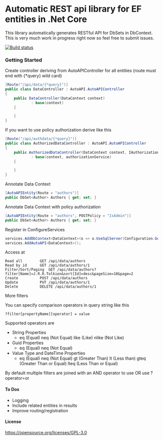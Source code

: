 # Automatic REST api library for EF entities in .Net Core

This library automatically generates RESTful API for DbSets in DbContext.  This is very much work in progress right now so feel free to submit issues.

[![Build status](https://ci.appveyor.com/api/projects/status/nuls4kut9jv1wjsn/branch/master?svg=true)](https://ci.appveyor.com/project/tdudek1/autoapi/branch/master)


### Getting Started

Create controller deriving from AutoAPIController for all entities (route must end with {*query} wild card)

```c#
[Route("/api/data/{*query}")]
public class DataController : AutoAPI.AutoAPIController
{
	public DataController(DataContext context) 
			: base(context)
	{

	}
}
```

If you want to use policy authorization derive like this

```c#
[Route("/api/authdata/{*query}")]
public class AuthorizedDataController : AutoAPI.AutoAPIController
{
    public AuthorizedDataController(DataContext context, IAuthorizationService authorizationService) 
			: base(context, authorizationService)
    {

    }
}

```

Annotate Data Context
```c#
[AutoAPIEntity(Route = "authors")]
public DbSet<Author> Authors { get; set; }
```


Annotate Data Context with policy authorization
```c#
[AutoAPIEntity(Route = "authors", POSTPolicy = "IsAdmin")]
public DbSet<Author> Authors { get; set; }
```

Register in ConfigureServices
```c#
services.AddDbContext<DataContext>(o => o.UseSqlServer(Configuration.GetConnectionString("Data")));
services.AddAutoAPI<DataContext>();
```

Access at

```
Read all		GET /api/data/authors 
Read by id		GET /api/data/authors/1 
Filter/Sort/Paging	GET /api/data/authors?filter[Name]=J.R.R.Tolkien&sort[Id]=desc&pageSize=10&page=2
Create			POST /api/data/authors
Update			PUT /api/data/authors/1
Delete			DELETE /api/data/authors/1
```

More filters

You can specify comparison operators in query string like this

````
?filter[propertyName][operator] = value
````

Supported operators are 

 - String Properties 
   - eq (Equal) neq (Not Equal) like (Like) nlike (Not Like)
 - Guid Properties 
   - eq (Equal) neq (Not Equal)
 - Value Type and DateTime Properties
	- eq (Equal) neq (Not Equal) gt (Greater Than) lt (Less than) gteq (Greater Than or Equal) lteq (Less Than or Equal) 

By default multiple filters are joined with an AND operator to use OR use ?operator=or 

#### To Dos

- Logging
- Include related entities in results
- Improve routing/registration

#### License

https://opensource.org/licenses/GPL-3.0
